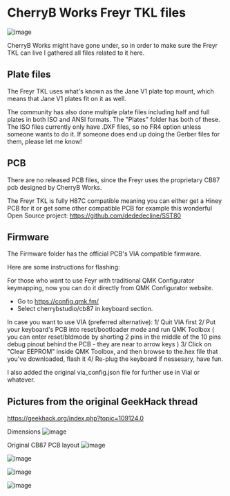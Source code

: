 # CherryB Works Freyr TKL files
![image](https://user-images.githubusercontent.com/64993772/230959743-d857d0b2-b724-40c8-876d-46bd66a202b4.png)

CherryB Works might have gone under, so in order to make sure the Freyr TKL can live I gathered all files related to it here.

## Plate files

The Freyr TKL uses what's known as the Jane V1 plate top mount, which means that Jane V1 plates fit on it as well.

The community has also done multiple plate files including half and full plates in both ISO and ANSI formats. The "Plates" folder has both of these.
The ISO files currently only have .DXF files, so no FR4 option unless someone wants to do it. If someone does end up doing the Gerber files for them, please let me know!

## PCB

There are no released PCB files, since the Freyr uses the proprietary CB87 pcb designed by CherryB Works.

The Freyr TKL is fully H87C compatible meaning you can either get a Hiney PCB for it or get some other compatible PCB for example this wonderful Open Source project: https://github.com/dededecline/SST80

## Firmware

The Firmware folder has the official PCB's VIA compatible firmware. 

Here are some instructions for flashing: 

For those who want to use Feyr with traditional QMK Configurator keymapping, now you can do it directly from QMK Configurator website. 
- Go to https://config.qmk.fm/
- Select cherrybstudio/cb87 in keyboard section.

In case you want to use VIA (preferred alternative):
1/ Quit VIA first
2/ Put your keyboard's PCB into reset/bootloader mode and run QMK Toolbox ( you can enter reset/bldmode by shorting 2 pins in the middle of the 10 pins debug pinout behind the PCB - they are near to arrow keys )
3/ Click on "Clear EEPROM" inside QMK Toolbox, and then browse to the.hex file that you've downloaded, flash it
4/ Re-plug the keyboard if nessesary, have fun.

I also added the original via_config.json file for further use in Vial or whatever.

## Pictures from the original GeekHack thread
https://geekhack.org/index.php?topic=109124.0

Dimensions
![image](https://user-images.githubusercontent.com/64993772/231069383-c0624fc1-a59e-422d-9d4c-ae32cf6abfe1.png)

Original CB87 PCB layout
![image](https://user-images.githubusercontent.com/64993772/231069405-f2730426-282a-4896-960d-9e824819d5bb.png)

![image](https://user-images.githubusercontent.com/64993772/231069440-89d630da-dcbb-4cd6-94d7-5f36cb3e39ac.png)

![image](https://user-images.githubusercontent.com/64993772/231069508-c6b11505-1f68-4c73-8880-87c36c76f421.png)

![image](https://user-images.githubusercontent.com/64993772/231069660-de80f1c5-15ba-42ef-b5ec-456eca12dd2c.png)
